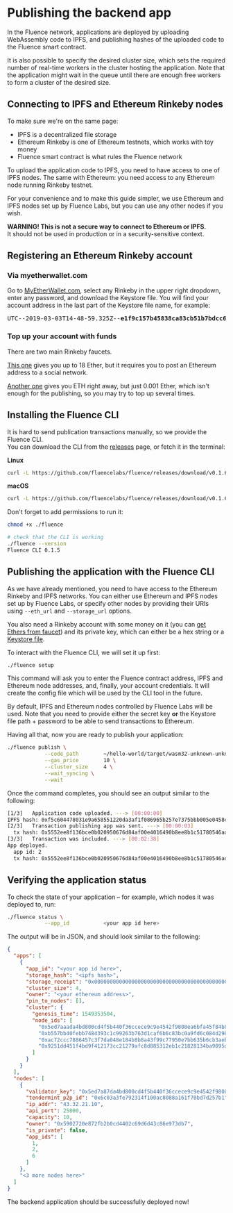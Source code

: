 # Publishing the backend app

In the Fluence network, applications are deployed by uploading WebAssembly code to IPFS, and publishing hashes of the uploaded code to the Fluence smart contract.

It is also possible to specify the desired cluster size, which sets the required number of real-time workers in the cluster hosting the application. Note that the application might wait in the queue until there are enough free workers to form a cluster of the desired size.

## Connecting to IPFS and Ethereum Rinkeby nodes

To make sure we're on the same page:

- IPFS is a decentralized file storage
- Ethereum Rinkeby is one of Ethereum testnets, which works with toy money
- Fluence smart contract is what rules the Fluence network

To upload the application code to IPFS, you need to have access to one of IPFS nodes. The same with Ethereum: you need access to any Ethereum node running Rinkeby testnet.

For your convenience and to make this guide simpler, we use Ethereum and IPFS nodes set up by Fluence Labs, but you can use any other nodes if you wish.

**WARNING! This is not a secure way to connect to Ethereum or IPFS.**  
It should not be used in production or in a security-sensitive context.

## Registering an Ethereum Rinkeby account

### Via myetherwallet.com

Go to [MyEtherWallet.com](https://vintage.myetherwallet.com/), select any Rinkeby in the upper right dropdown, enter any password, and download the Keystore file. You will find your account address in the last part of the Keystore file name, for example: 

<pre>
UTC--2019-03-03T14-48-59.325Z--<b>e1f9c157b45838ca83cb51b7bdcc6c7a3e56650f</b>
</pre>

### Top up your account with funds

There are two main Rinkeby faucets. 

[This one](https://faucet.rinkeby.io/) gives you up to 18 Ether, but it requires you to post an Ethereum address to a social network. 

[Another one](http://rinkeby-faucet.com/) gives you ETH right away, but just 0.001 Ether, which isn't enough for the publishing, so you may try to top up several times. 

## Installing the Fluence CLI

It is hard to send publication transactions manually, so we provide the Fluence CLI.  
You can download the CLI from the [releases](https://github.com/fluencelabs/fluence/releases/) page, or fetch it in the terminal:

**Linux**
```bash
curl -L https://github.com/fluencelabs/fluence/releases/download/v0.1.6/fluence-cli-0.1.6-linux-x64 -o fluence
```

**macOS**
```bash
curl -L https://github.com/fluencelabs/fluence/releases/download/v0.1.6/fluence-cli-0.1.6-mac-x64 -o fluence

```

Don't forget to add permissions to run it:
```bash
chmod +x ./fluence

# check that the CLI is working
./fluence --version
Fluence CLI 0.1.5
```

## Publishing the application with the Fluence CLI
As we have already mentioned, you need to have access to the Ethereum Rinkeby and IPFS networks. You can either use Ethereum and IPFS nodes set up by Fluence Labs, or specify other nodes by providing their URIs using `--eth_url` and `--storage_url` options.

You also need a Rinkeby account with some money on it (you can [get Ethers from faucet](https://faucet.rinkeby.io/)) and its private key, which can either be a hex string or a [Keystore file](../cli.md#keystore-json-file).

To interact with the Fluence CLI, we will set it up first:

```bash
./fluence setup
```
This command will ask you to enter the Fluence contract address, IPFS and Ethereum node addresses, and, finally, your account credentials. It will create the config file which will be used by the CLI tool in the future.

By default, IPFS and Ethereum nodes controlled by Fluence Labs will be used. Note that you need to provide either the secret key **or** the Keystore file path + password to be able to send transactions to Ethereum.

Having all that, now you are ready to publish your application:

```bash
./fluence publish \
            --code_path        ~/hello-world/target/wasm32-unknown-unknown/release/hello_world.wasm \
            --gas_price        10 \
            --cluster_size     4 \
            --wait_syncing \
            --wait
```

Once the command completes, you should see an output similar to the following:
```bash
[1/3]   Application code uploaded. ---> [00:00:00]
IPFS hash: 0xf5c604478031e9a658551220da3af1f086965b257e7375bbb005e0458c805874
[2/3]   Transaction publishing app was sent. ---> [00:00:03]
  tx hash: 0x5552ee8f136bce0b020950676d84af00e4016490b8ee8b1c51780546ad6016b7
[3/3]   Transaction was included. ---> [00:02:38]
App deployed.
  app id: 2
  tx hash: 0x5552ee8f136bce0b020950676d84af00e4016490b8ee8b1c51780546ad6016b7
```


## Verifying the application status
To check the state of your application – for example, which nodes it was deployed to, run:
```bash
./fluence status \
            --app_id           <your app id here>
```

The output will be in JSON, and should look similar to the following:
```json
{
  "apps": [
    {
      "app_id": "<your app id here>",
      "storage_hash": "<ipfs hash>",
      "storage_receipt": "0x0000000000000000000000000000000000000000000000000000000000000000",
      "cluster_size": 4,
      "owner": "<your ethereum address>",
      "pin_to_nodes": [],
      "cluster": {
        "genesis_time": 1549353504,
        "node_ids": [
          "0x5ed7aaada4bd800cd4f5b440f36ccece9c9e4542f9808ea6bfa45f84b8198185",
          "0xb557bb40febb7484393c1c99263b763d1caf6b6c83bc0a9fd6c084d2982af763",
          "0xac72ccc7886457c3f7da048e184b8b8a43f99c77950e7bb635b6cb3aeb3869fe",
          "0x9251dd451f4bd9f412173cc21279afc8d885312eb1c21828134ba9095da8306b",
        ]
      }
    }
  ],
  "nodes": [
    {
      "validator_key": "0x5ed7a87da4bd800cd4f5b440f36ccece9c9e4542f9808ea6bfa45f84b8198185",
      "tendermint_p2p_id": "0x6c03a3fe792314f100ac8088a161f70bd7d257b1",
      "ip_addr": "43.32.21.10",
      "api_port": 25000,
      "capacity": 10,
      "owner": "0x5902720e872fb2b0cd4402c69d6d43c86e973db7",
      "is_private": false,
      "app_ids": [
        1,
        2,
        6
      ]
    },
    "<3 more nodes here>"
  ]
}
```

The backend application should be successfully deployed now!
